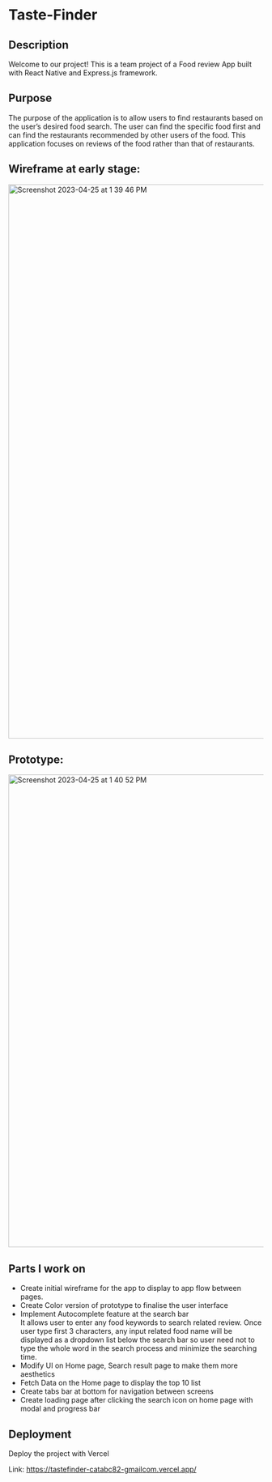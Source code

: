 # Taste-Finder

## Description

Welcome to our project! This is a team project of a Food review App built with React Native and Express.js framework.


## Purpose

The purpose of the application is to allow users to find restaurants based on the user’s desired food search. The user can find the specific food first and can find the restaurants recommended by other users of the food.
This application focuses on reviews of the food rather than that of restaurants.

## Wireframe at early stage:

<img width="1095" alt="Screenshot 2023-04-25 at 1 39 46 PM" src="https://user-images.githubusercontent.com/101900083/234358115-50e727b6-6a8d-437e-b7a7-9e1809685a69.png">

## Prototype:
<img width="934" alt="Screenshot 2023-04-25 at 1 40 52 PM" src="https://user-images.githubusercontent.com/101900083/234358328-d4b6c9c1-5328-457e-9420-20b2730444f9.png">

## Parts I work on
- Create initial wireframe for the app to display to app flow between pages.
- Create Color version of prototype to finalise the user interface
- Implement Autocomplete feature at the search bar <br />
It allows user to enter any food keywords to search related review. Once user type first 3 characters, any input related food name will be displayed as a dropdown list below the search bar so user need not to type the whole word in the search process and minimize the searching time.
- Modify UI on Home page, Search result page to make them more aesthetics
- Fetch Data on the Home page to display the top 10 list
- Create tabs bar at bottom for navigation between screens
- Create loading page after clicking the search icon on home page with modal and progress bar

## Deployment
Deploy the project with Vercel

Link:  https://tastefinder-catabc82-gmailcom.vercel.app/
